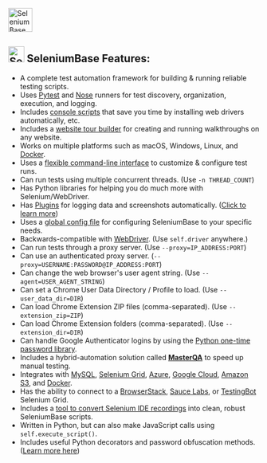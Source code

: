 [<img src="https://cdn2.hubspot.net/hubfs/100006/images/super_logo_p.png" title="SeleniumBase" height="48">](https://github.com/seleniumbase/SeleniumBase/blob/master/README.md)

<a id="feature_list"></a>
## <img src="https://cdn2.hubspot.net/hubfs/100006/images/super_square_logo_3a.png" title="SeleniumBase" height="32"> **SeleniumBase Features:**
* A complete test automation framework for building & running reliable testing scripts.
* Uses [Pytest](https://docs.pytest.org/en/latest/) and [Nose](http://nose.readthedocs.io/en/latest/) runners for test discovery, organization, execution, and logging.
* Includes [console scripts](https://github.com/seleniumbase/SeleniumBase/blob/master/seleniumbase/console_scripts/ReadMe.md) that save you time by installing web drivers automatically, etc. 
* Includes a [website tour builder](https://github.com/seleniumbase/SeleniumBase/blob/master/examples/tour_examples/ReadMe.md) for creating and running walkthroughs on any website.
* Works on multiple platforms such as macOS, Windows, Linux, and [Docker](https://github.com/seleniumbase/SeleniumBase/blob/master/integrations/docker/ReadMe.md).
* Uses a [flexible command-line interface](https://github.com/seleniumbase/SeleniumBase/blob/master/help_docs/customizing_test_runs.md) to customize & configure test runs.
* Can run tests using multiple concurrent threads. (Use ``-n THREAD_COUNT``)
* Has Python libraries for helping you do much more with Selenium/WebDriver.
* Has [Plugins](https://github.com/seleniumbase/SeleniumBase/tree/master/seleniumbase/plugins) for logging data and screenshots automatically. ([Click to learn more](https://github.com/seleniumbase/SeleniumBase/blob/master/examples/example_logs/ReadMe.md))
* Uses a [global config file](https://github.com/seleniumbase/SeleniumBase/blob/master/seleniumbase/config/settings.py) for configuring SeleniumBase to your specific needs.
* Backwards-compatible with [WebDriver](http://www.seleniumhq.org/projects/webdriver/). (Use ``self.driver`` anywhere.)
* Can run tests through a proxy server. (Use ``--proxy=IP_ADDRESS:PORT``)
* Can use an authenticated proxy server. (``--proxy=USERNAME:PASSWORD@IP_ADDRESS:PORT``)
* Can change the web browser's user agent string. (Use ``--agent=USER_AGENT_STRING``)
* Can set a Chrome User Data Directory / Profile to load. (Use ``--user_data_dir=DIR``)
* Can load Chrome Extension ZIP files (comma-separated). (Use ``--extension_zip=ZIP``)
* Can load Chrome Extension folders (comma-separated). (Use ``--extension_dir=DIR``)
* Can handle Google Authenticator logins by using the [Python one-time password library](https://pyotp.readthedocs.io/en/latest/).
* Includes a hybrid-automation solution called **[MasterQA](https://github.com/seleniumbase/SeleniumBase/blob/master/seleniumbase/masterqa/ReadMe.md)** to speed up manual testing.
* Integrates with [MySQL](https://github.com/seleniumbase/SeleniumBase/blob/master/seleniumbase/core/testcase_manager.py), [Selenium Grid](https://github.com/seleniumbase/SeleniumBase/tree/master/seleniumbase/utilities/selenium_grid), [Azure](https://github.com/seleniumbase/SeleniumBase/blob/master/integrations/azure/jenkins/ReadMe.md), [Google Cloud](https://github.com/seleniumbase/SeleniumBase/tree/master/integrations/google_cloud/ReadMe.md), [Amazon S3](https://github.com/seleniumbase/SeleniumBase/blob/master/seleniumbase/plugins/s3_logging_plugin.py), and [Docker](https://github.com/seleniumbase/SeleniumBase/blob/master/integrations/docker/ReadMe.md).
* Has the ability to connect to a [BrowserStack](https://www.browserstack.com/automate#), [Sauce Labs](https://saucelabs.com/products/web-testing/cross-browser-testing), or [TestingBot](https://testingbot.com/features) Selenium Grid.
* Includes a [tool to convert Selenium IDE recordings](https://github.com/seleniumbase/SeleniumBase/tree/master/seleniumbase/utilities/selenium_ide) into clean, robust SeleniumBase scripts.
* Written in Python, but can also make JavaScript calls using ``self.execute_script()``.
* Includes useful Python decorators and password obfuscation methods. ([Learn more here](https://github.com/seleniumbase/SeleniumBase/blob/master/seleniumbase/common/ReadMe.md))
